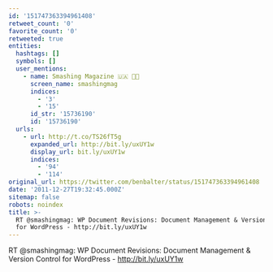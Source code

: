 ```yaml
---
id: '151747363394961408'
retweet_count: '0'
favorite_count: '0'
retweeted: true
entities:
  hashtags: []
  symbols: []
  user_mentions:
    - name: Smashing Magazine 🇺🇦 🏳️‍🌈
      screen_name: smashingmag
      indices:
        - '3'
        - '15'
      id_str: '15736190'
      id: '15736190'
  urls:
    - url: http://t.co/TS26fT5g
      expanded_url: http://bit.ly/uxUY1w
      display_url: bit.ly/uxUY1w
      indices:
        - '94'
        - '114'
original_url: https://twitter.com/benbalter/status/151747363394961408
date: '2011-12-27T19:32:45.000Z'
sitemap: false
robots: noindex
title: >-
  RT @smashingmag: WP Document Revisions: Document Management & Version Control
  for WordPress - http://bit.ly/uxUY1w
---
```


RT @smashingmag: WP Document Revisions: Document Management & Version Control for WordPress - http://bit.ly/uxUY1w